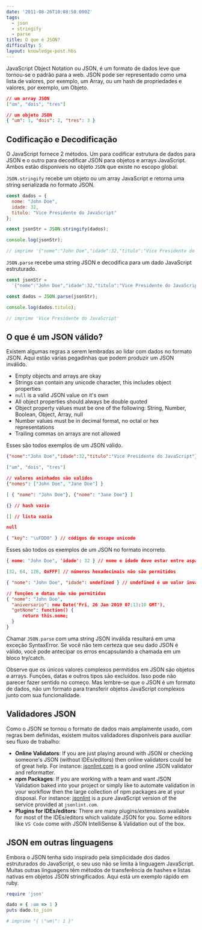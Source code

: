 ```yaml
---
date: '2011-08-26T10:08:50.000Z'
tags:
  - json
  - stringify
  - parse
title: O que é JSON?
difficulty: 5
layout: knowledge-post.hbs
---
```


JavaScript Object Notation ou JSON, é um formato de dados leve que tornou-se o padrão para a web. JSON pode ser representado como uma lista de valores, por exemplo, um Array, ou um hash de propriedades e valores, por exemplo, um Objeto.

```json
// um array JSON
["um", "dois", "tres"]

// um objeto JSON
{ "um": 1, "dois": 2, "tres": 3 }
```

## Codificação e Decodificação

O JavaScript fornece 2 métodos. Um para codificar estrutura de dados para JSON e o outro para decodificar JSON para objetos e arrays JavaScript. Ambos estão disponíveis no objeto `JSON` que existe no escopo global.

`JSON.stringify` recebe um objeto ou um array JavaScript e retorna uma string serializada no formato JSON.

```js
const dados = {
  nome: "John Doe",
  idade: 32,
  titulo: "Vice Presidente do JavaScript"
};

const jsonStr = JSON.stringify(dados);

console.log(jsonStr);

// imprime '{"nome":"John Doe","idade":32,"titulo":"Vice Presidente do JavaScript"}'
```

`JSON.parse` recebe uma string JSON e decodifica para um dado JavaScript estruturado.

```js
const jsonStr =
  '{"nome":"John Doe","idade":32,"titulo":"Vice Presidente do JavaScript"}';

const dados = JSON.parse(jsonStr);

console.log(dados.titulo);

// imprime 'Vice Presidente do JavaScript'
```

## O que é um JSON válido?

Existem algumas regras a serem lembradas ao lidar com dados no formato JSON. Aqui estão várias pegadinhas que podem produzir um JSON inválido.

* Empty objects and arrays are okay
* Strings can contain any unicode character, this includes object properties
* `null` is a valid JSON value on it's own
* All object properties should always be double quoted
* Object property values must be one of the following: String, Number, Boolean, Object, Array, null
* Number values must be in decimal format, no octal or hex representations
* Trailing commas on arrays are not allowed

Esses são todos exemplos de um JSON válido.

```json
{"nome":"John Doe","idade":32,"titulo":"Vice Presidente do JavaScript"}

["um", "dois", "tres"]

// valores aninhados são validos
{"nomes": ["John Doe", "Jane Doe"] }

[ { "nome": "John Doe"}, {"nome": "Jane Doe"} ]

{} // hash vazio

[] // lista vazia

null

{ "key": "\uFDD0" } // códigos de escape unicode
```

Esses são todos os exemplos de um JSON no formato incorreto.

```json
{ nome: "John Doe", 'idade': 32 } // nome e idade deve estar entre aspas duplas

[32, 64, 128, 0xFFF] // números hexadecimais não são permitidos

{ "nome": "John Doe", "idade": undefined } // undefined é um valor inválido

// funções e datas não são permitidas
{ "nome": "John Doe",
  "aniversario": new Date('Fri, 26 Jan 2019 07:13:10 GMT'),
  "getNome": function() {
      return this.nome;
  }
}
```

Chamar `JSON.parse` com uma string JSON inválida resultará em uma exceção SyntaxError. Se você não tem certeza que seu dado JSON é válido, você pode antecipar os erros encapsulando a chamada em um bloco try/catch.

Observe que os únicos valores complexos permitidos em JSON são objetos e arrays. Funções, datas e outros tipos são excluídos. Isso pode não parecer fazer sentido no começo. Mas lembre-se que o JSON é um formato de dados, não um formato para transferir objetos JavaScript complexos junto com sua funcionalidade.

## Validadores JSON

Como o JSON se tornou o formato de dados mais amplamente usado, com regras bem definidas, existem muitos validadores disponíveis para auxiliar seu fluxo de trabalho:

* **Online Validators**: If you are just playing around with JSON or checking someone's JSON (without IDEs/editors) then online validators could be of great help. For instance: [jsonlint.com](https://jsonlint.com) is a good online JSON validator and reformatter.
* **npm Packages**: If you are working with a team and want JSON Validation baked into your project or simply like to automate validation in your workflow then the large collection of npm packages are at your disposal. For instance: [jsonlint](https://www.npmjs.com/package/jsonlint) is a pure JavaScript version of the service provided at `jsonlint.com`.
* **Plugins for IDEs/editors**: There are many plugins/extensions available for most of the IDEs/editors which validate JSON for you. Some editors like `VS Code` come with JSON IntelliSense & Validation out of the box.

## JSON em outras linguagens

Embora o JSON tenha sido inspirado pela simplicidade dos dados estruturados do JavaScript, o seu uso não se limita à linguagem JavaScript. Muitas outras linguagens têm métodos de transferência de hashes e listas nativas em objetos JSON stringificados. Aqui está um exemplo rápido em ruby.

```ruby
require 'json'

dado = { :um => 1 }
puts dado.to_json

# imprime "{ \"um\": 1 }"
```
